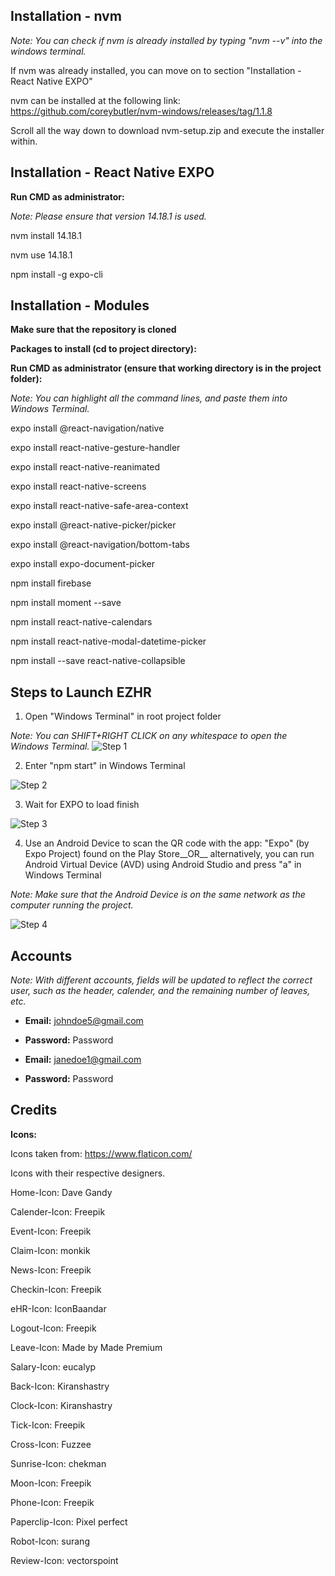 ## Installation - nvm

*Note: You can check if nvm is already installed by typing "nvm --v" into the windows terminal.*

If nvm was already installed, you can move on to  section "Installation - React Native EXPO"

nvm can be installed at the following link:
https://github.com/coreybutler/nvm-windows/releases/tag/1.1.8

Scroll all the way down to download nvm-setup.zip and execute the installer within.


## Installation - React Native EXPO
__Run CMD as administrator:__

*Note: Please ensure that version 14.18.1 is used.*

nvm install 14.18.1

nvm use 14.18.1

npm install -g expo-cli

## Installation - Modules
__Make sure that the repository is cloned__

__Packages to install (cd to project directory):__

__Run CMD as administrator (ensure that working directory is in the project folder):__


*Note: You can highlight all the command lines, and paste them into Windows Terminal.*

expo install @react-navigation/native

expo install react-native-gesture-handler

expo install react-native-reanimated

expo install react-native-screens

expo install react-native-safe-area-context

expo install @react-native-picker/picker

expo install @react-navigation/bottom-tabs

expo install expo-document-picker

npm install firebase

npm install moment --save

npm install react-native-calendars

npm install react-native-modal-datetime-picker

npm install --save react-native-collapsible

## Steps to Launch EZHR

1. Open "Windows Terminal" in root project folder

*Note: You can SHIFT+RIGHT CLICK on any whitespace to open the Windows Terminal.*
![Step 1](<https://i.ibb.co/QrhXcrX/Step-1.png>)

2. Enter "npm start" in Windows Terminal

![Step 2](<https://i.ibb.co/028wtsR/Step-2.png>)

3. Wait for EXPO to load finish

![Step 3](<https://i.ibb.co/CwHBNHc/Step-3.png>)

4. Use an Android Device to scan the QR code with the app: "Expo" (by Expo Project) found on the Play Store__OR__ alternatively, you can run Android Virtual Device (AVD) using Android Studio and press "a" in Windows Terminal

*Note: Make sure that the Android Device is on the same network as the computer running the project.*

![Step 4](<https://i.ibb.co/FHzWnQf/Step-4.png>)


## Accounts
*Note: With different accounts, fields will be updated to reflect the correct user, such as the header, calender, and the remaining number of leaves, etc.*

- __Email:__ johndoe5@gmail.com
- __Password:__ Password


- __Email:__ janedoe1@gmail.com
- __Password:__ Password


## Credits
__Icons:__

Icons taken from: https://www.flaticon.com/

Icons with their respective designers.

Home-Icon: Dave Gandy

Calender-Icon: Freepik

Event-Icon: Freepik

Claim-Icon: monkik

News-Icon: Freepik

Checkin-Icon: Freepik

eHR-Icon: IconBaandar

Logout-Icon: Freepik

Leave-Icon: Made by Made Premium

Salary-Icon: eucalyp

Back-Icon: Kiranshastry

Clock-Icon: Kiranshastry

Tick-Icon: Freepik

Cross-Icon: Fuzzee

Sunrise-Icon: chekman

Moon-Icon: Freepik

Phone-Icon: Freepik

Paperclip-Icon:  Pixel perfect

Robot-Icon: surang

Review-Icon: vectorspoint
